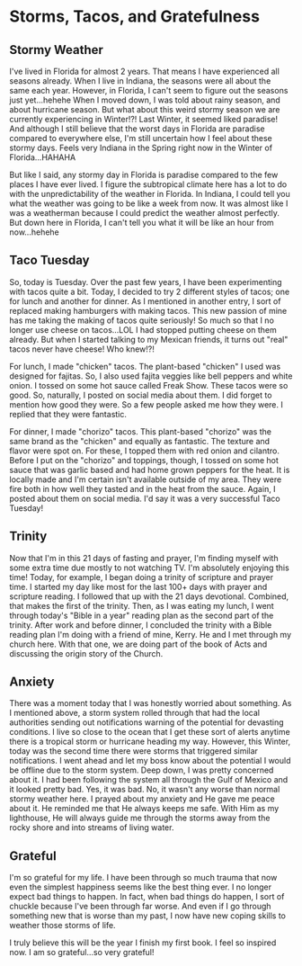 # Storms, Tacos, and Gratefulness

## Stormy Weather

I've lived in Florida for almost 2 years. That means I have experienced all seasons already. When I live in Indiana, the seasons were all about the same each year. However, in Florida, I can't seem to figure out the seasons just yet...hehehe When I moved down, I was told about rainy season, and about hurricane season. But what about this weird stormy season we are currently experiencing in Winter!?! Last Winter, it seemed liked paradise! And although I still believe that the worst days in Florida are paradise compared to everywhere else, I'm still uncertain how I feel about these stormy days. Feels very Indiana in the Spring right now in the Winter of Florida...HAHAHA

But like I said, any stormy day in Florida is paradise compared to the few places I have ever lived. I figure the subtropical climate here has a lot to do with the unpredictability of the weather in Florida. In Indiana, I could tell you what the weather was going to be like a week from now. It was almost like I was a weatherman because I could predict the weather almost perfectly. But down here in Florida, I can't tell you what it will be like an hour from now...hehehe

## Taco Tuesday

So, today is Tuesday. Over the past few years, I have been experimenting with tacos quite a bit. Today, I decided to try 2 different styles of tacos; one for lunch and another for dinner. As I mentioned in another entry, I sort of replaced making hamburgers with making tacos. This new passion of mine has me taking the making of tacos quite seriously! So much so that I no longer use cheese on tacos...LOL I had stopped putting cheese on them already. But when I started talking to my Mexican friends, it turns out "real" tacos never have cheese! Who knew!?!

For lunch, I made "chicken" tacos. The plant-based "chicken" I used was designed for fajitas. So, I also used fajita veggies like bell peppers and white onion. I tossed on some hot sauce called Freak Show. These tacos were so good. So, naturally, I posted on social media about them. I did forget to mention how good they were. So a few people asked me how they were. I replied that they were fantastic.

For dinner, I made "chorizo" tacos. This plant-based "chorizo" was the same brand as the "chicken" and equally as fantastic. The texture and flavor were spot on. For these, I topped them with red onion and cilantro. Before I put on the "chorizo" and toppings, though, I tossed on some hot sauce that was garlic based and had home grown peppers for the heat. It is locally made and I'm certain isn't available outside of my area. They were fire both in how well they tasted and in the heat from the sauce. Again, I posted about them on social media. I'd say it was a very successful Taco Tuesday!

## Trinity

Now that I'm in this 21 days of fasting and prayer, I'm finding myself with some extra time due mostly to not watching TV. I'm absolutely enjoying this time! Today, for example, I began doing a trinity of scripture and prayer time. I started my day like most for the last 100+ days with prayer and scripture reading. I followed that up with the 21 days devotional. Combined, that makes the first of the trinity. Then, as I was eating my lunch, I went through today's "Bible in a year" reading plan as the second part of the trinity. After work and before dinner, I concluded the trinity with a Bible reading plan I'm doing with a friend of mine, Kerry. He and I met through my church here. With that one, we are doing part of the book of Acts and discussing the origin story of the Church.

## Anxiety

There was a moment today that I was honestly worried about something. As I mentioned above, a storm system rolled through that had the local authorities sending out notifications warning of the potential for devasting conditions. I live so close to the ocean that I get these sort of alerts anytime there is a tropical storm or hurricane heading my way. However, this Winter, today was the second time there were storms that triggered similar notifications. I went ahead and let my boss know about the potential I would be offline due to the storm system. Deep down, I was pretty concerned about it. I had been following the system all through the Gulf of Mexico and it looked pretty bad. Yes, it was bad. No, it wasn't any worse than normal stormy weather here. I prayed about my anxiety and He gave me peace about it. He reminded me that He always keeps me safe. With Him as my lighthouse, He will always guide me through the storms away from the rocky shore and into streams of living water.

## Grateful

I'm so grateful for my life. I have been through so much trauma that now even the simplest happiness seems like the best thing ever. I no longer expect bad things to happen. In fact, when bad things do happen, I sort of chuckle because I've been through far worse. And even if I go through something new that is worse than my past, I now have new coping skills to weather those storms of life.

I truly believe this will be the year I finish my first book. I feel so inspired now. I am so grateful...so very grateful!